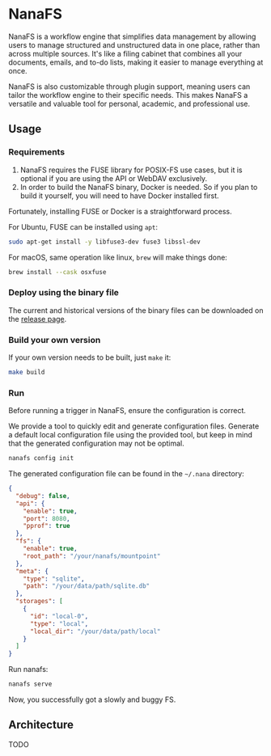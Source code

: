 # NanaFS

NanaFS is a workflow engine that simplifies data management
by allowing users to manage structured and unstructured data in one place,
rather than across multiple sources. It's like a filing cabinet
that combines all your documents, emails, and to-do lists,
making it easier to manage everything at once.

NanaFS is also customizable through plugin support,
meaning users can tailor the workflow engine to their specific needs.
This makes NanaFS a versatile and valuable tool for personal, academic, and professional use.

## Usage

### Requirements

1. NanaFS requires the FUSE library for POSIX-FS use cases, but it is optional if you are using the API or WebDAV
   exclusively.
2. In order to build the NanaFS binary, Docker is needed. So if you plan to build it yourself, you will need to have
   Docker installed first.

Fortunately, installing FUSE or Docker is a straightforward process.

For Ubuntu, FUSE can be installed using `apt`:

```bash
sudo apt-get install -y libfuse3-dev fuse3 libssl-dev
```

For macOS, same operation like linux, `brew` will make things done:

```bash
brew install --cask osxfuse
```

### Deploy using the binary file

The current and historical versions of the binary files can be downloaded on the [release page](https://github.com/basenana/nanafs/releases).

### Build your own version

If your own version needs to be built, just `make` it:

```bash
make build
```

### Run

Before running a trigger in NanaFS, ensure the configuration is correct.

We provide a tool to quickly edit and generate configuration files.
Generate a default local configuration file using the provided tool,
but keep in mind that the generated configuration may not be optimal.

```bash
nanafs config init
```

The generated configuration file can be found in the `~/.nana` directory:

```json
{
  "debug": false,
  "api": {
    "enable": true,
    "port": 8080,
    "pprof": true
  },
  "fs": {
    "enable": true,
    "root_path": "/your/nanafs/mountpoint"
  },
  "meta": {
    "type": "sqlite",
    "path": "/your/data/path/sqlite.db"
  },
  "storages": [
    {
      "id": "local-0",
      "type": "local",
      "local_dir": "/your/data/path/local"
    }
  ]
}
```

Run nanafs:

```bash
nanafs serve
```

Now, you successfully got a slowly and buggy FS.

## Architecture

TODO
